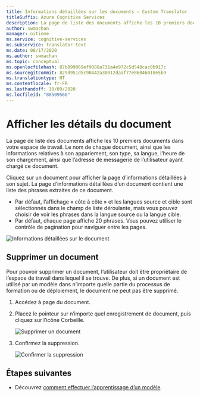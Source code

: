 ```yaml
---
title: Informations détaillées sur les documents – Custom Translator
titleSuffix: Azure Cognitive Services
description: La page de liste des documents affiche les 10 premiers documents dans votre espace de travail. Le nom de chaque document, ainsi que les informations relatives à son appariement, son type, sa langue, l’heure de son chargement, ainsi que l’adresse de messagerie de l’utilisateur ayant chargé ce document.
author: swmachan
manager: nitinme
ms.service: cognitive-services
ms.subservice: translator-text
ms.date: 08/17/2020
ms.author: swmachan
ms.topic: conceptual
ms.openlocfilehash: 87b999069ef9088a731a4e972c5d548cac0b917c
ms.sourcegitcommit: 829d951d5c90442a38012daaf77e86046018e5b9
ms.translationtype: HT
ms.contentlocale: fr-FR
ms.lasthandoff: 10/09/2020
ms.locfileid: "88509560"
---
```

# <a name="view-document-details"></a>Afficher les détails du document

La page de liste des documents affiche les 10 premiers documents dans votre espace de travail. Le nom de chaque document, ainsi que les informations relatives à son appariement, son type, sa langue, l’heure de son chargement, ainsi que l’adresse de messagerie de l’utilisateur ayant chargé ce document.

Cliquez sur un document pour afficher la page d’informations détaillées à son sujet. La page d’informations détaillées d’un document contient une liste des phrases extraites de ce document.

- Par défaut, l’affichage « côte à côte » et les langues source et cible sont sélectionnés dans le champ de liste déroulante, mais vous pouvez choisir de voir les phrases dans la langue source ou la langue cible.
- Par défaut, chaque page affiche 20 phrases. Vous pouvez utiliser le contrôle de pagination pour naviguer entre les pages.

![Informations détaillées sur le document](media/how-to/how-to-view-document-details.png)

## <a name="delete-a-document"></a>Supprimer un document

Pour pouvoir supprimer un document, l’utilisateur doit être propriétaire de l’espace de travail dans lequel il se trouve. De plus, si un document est utilisé par un modèle dans n’importe quelle partie du processus de formation ou de déploiement, le document ne peut pas être supprimé.

1. Accédez à page du document.
2. Placez le pointeur sur n’importe quel enregistrement de document, puis cliquez sur l’icône Corbeille.

    ![Supprimer un document](media/how-to/how-to-delete-document-1.png)

3. Confirmez la suppression.

    ![Confirmer la suppression](media/how-to/how-to-delete-document-confirm.png)

## <a name="next-steps"></a>Étapes suivantes

- Découvrez [comment effectuer l’apprentissage d’un modèle](how-to-train-model.md).
